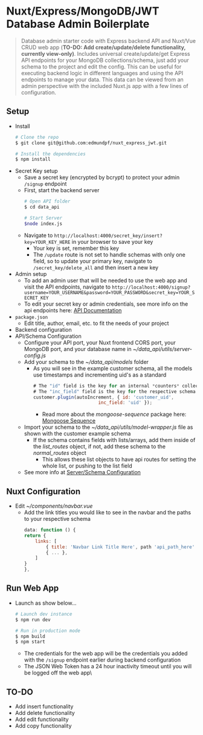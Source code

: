 # Nuxt/Express/MongoDB/JWT Database Admin Boilerplate

> Database admin starter code with Express backend API and Nuxt/Vue CRUD web app (**TO-DO: Add create/update/delete functionality, currently view-only)**. Includes universal create/update/get Express API endpoints for your MongoDB collections/schema, just add your schema to the project and edit the config. This can be useful for executing backend logic in different languages and using the API endpoints to manage your data. This data can be viewed from an admin perspective with the included Nuxt.js app with a few lines of configuration.

## Setup
* Install
	``` bash
	# Clone the repo
	$ git clone git@github.com:edmundpf/nuxt_express_jwt.git

	# Install the dependencies
	$ npm install
	```
* Secret Key setup
	* Save a secret key (encrypted by bcrypt) to protect your admin `/signup` endpoint
	* First, start the backend server
		``` bash
		# Open API folder
		$ cd data_api
		
		# Start Server
		$node index.js
		```
	* Navigate to `http://localhost:4000/secret_key/insert?key=YOUR_KEY_HERE` in your browser to save your key
		* Your key is set, remember this key
		* The `/update` route is not set to handle schemas with only one field, so to update your primary key, navigate to `/secret_key/delete_all` and then insert a new key
* Admin setup
	* To add an admin user that will be needed to use the web app and visit the API endpoints, navigate to `http://localhost:4000/signup?username=YOUR_USERNAME&password=YOUR_PASSWORD&secret_key=YOUR_SECRET_KEY`
	* To edit your secret key or admin credentials, see more info on the api endpoints here: [API Documentation](https://github.com/edmundpf/nuxt_express_jwt/blob/master/data_api/README.md)
* `package.json`
	* Edit title, author, email, etc. to fit the needs of your project
* Backend configuration
* API/Schema Configuration
	* Configure your API port, your Nuxt frontend CORS port, your MongoDB port, and your database name in *~/data_api/utils/server-config.js*
	* Add your schema to the *~/data_api/models* folder
		* As you will see in the example customer schema, all the models use timestamps and incrementing uid's as a standard
			``` javascript
			# The "id" field is the key for an internal *counters* collection, this must be unique from your other schema
			# The "inc_field" field is the key for the respective schema. *uid* is used throughout the framework for this field as a standard.
			customer.plugin(autoIncrement, { id: 'customer_uid', 
									inc_field: 'uid' });
			```
			* Read more about the *mongoose-sequence* package here: [Mongoose Sequence](https://github.com/ramiel/mongoose-sequence#readme)
	* Import your schema to the *~/data_api/utils/model-wrapper.js* file as shown with the customer example schema
		* If the schema contains fields with lists/arrays, add them inside of the *list_routes* object, if not, add these schema to the *normal_routes* object
			* This allows these list objects to have api routes for setting the whole list, or pushing to the list field
	* See more info at [Server/Schema Configuration](https://github.com/edmundpf/nuxt_express_jwt/blob/master/data_api/utils/README.md)
## Nuxt Configuration
* Edit *~/components/navbar.vue*
	* Add the link titles you would like to see in the navbar and the paths to your respective schema
		``` javascript
		data: function () {
		return {
			links: [
				{ title: 'Navbar Link Title Here', path 'api_path_here' },
				{ ... },
			]
		}
		},
		```
## Run Web App
* Launch as show below...
	``` bash
	# Launch dev instance
	$ npm run dev

	# Run in production mode
	$ npm build
	$ npm start
	```
	* The credentials for the web app will be the credentials you added with the `/signup` endpoint earlier during backend configuration
	* The JSON Web Token has a 24 hour inactivity timeout until you will be logged off the web app\
## TO-DO
* Add insert functionality
* Add delete functionality
* Add edit functionality
* Add copy functionality
		
